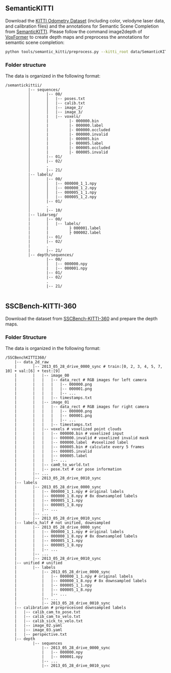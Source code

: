 ## SemanticKITTI

Download the [KITTI Odometry Dataset](https://www.cvlibs.net/datasets/kitti/eval_odometry.php) (including color, velodyne laser data, and calibration files) and the annotations for Semantic Scene Completion from [SemanticKITTI](http://www.semantic-kitti.org/dataset.html#download). Please follow the command image2depth of [VoxFormer](https://github.com/NVlabs/VoxFormer) to create depth maps and preprocess the annotations for semantic scene completion:

```bash
python tools/semantic_kitti/preprocess.py --kitti_root data/SemanticKITTI --kitti_preprocess_root data/SemanticKITTI --data_info_path configs/semantic-kitti.yaml
```

### Folder structure

The data is organized in the following format:

```
/semantickittii/
          |-- sequences/
          │       |-- 00/
          │       │   |-- poses.txt
          │       │   |-- calib.txt
          │       │   |-- image_2/
          │       │   |-- image_3/
          │       |   |-- voxels/
          │       |         |- 000000.bin
          │       |         |- 000000.label
          │       |         |- 000000.occluded
          │       |         |- 000000.invalid
          │       |         |- 000005.bin
          │       |         |- 000005.label
          │       |         |- 000005.occluded
          │       |         |- 000005.invalid
          │       |-- 01/
          │       |-- 02/
          │       .
          │       |-- 21/
          |-- labels/
          │       |-- 00/
          │       │   |-- 000000_1_1.npy
          │       │   |-- 000000_1_2.npy
          │       │   |-- 000005_1_1.npy
          │       │   |-- 000005_1_2.npy
          │       |-- 01/
          │       .
          │       |-- 10/
          |-- lidarseg/
          |       |-- 00/
          |       │   |-- labels/
          |       |         ├ 000001.label
          |       |         ├ 000002.label
          |       |-- 01/
          |       |-- 02/
          |       .
          |       |-- 21/
          |-- depth/sequences/
          		  |-- 00/
          		  │   |-- 000000.npy
          		  |   |-- 000001.npy
          		  |-- 01/
                  |-- 02/
                  .
                  |-- 21/
          
```

## SSCBench-KITTI-360

Download the dataset from [SSCBench-KITTI-360](https://github.com/ai4ce/SSCBench) and prepare the depth maps.

### Folder Structure

The data is organized in the following format:

```
/SSCBenchKITTI360/
    |-- data_2d_raw
    |   	|-- 2013_05_28_drive_0000_sync # train:[0, 2, 3, 4, 5, 7, 10] + val:[6] + test:[9]
    |   	|   |-- image_00
    |   	|   |   |-- data_rect # RGB images for left camera
    |   	|   |   |   |-- 000000.png
    |   	|   |   |   |-- 000001.png
    |   	|   |   |   |-- ...
    |   	|   |   |-- timestamps.txt
    |   	|   |-- image_01
    |   	|   |   |-- data_rect # RGB images for right camera
    |   	|   |   |   |-- 000000.png
    |   	|   |   |   |-- 000001.png
    |   	|   |   |   |-- ...
    |   	|   |   |-- timestamps.txt
    |   	|   |-- voxels # voxelized point clouds
    |   	|   |   |-- 000000.bin # voxelized input
    |   	|   |   |-- 000000.invalid # voxelized invalid mask
    |   	|   |   |-- 000000.label  #voxelized label
    |   	|   |   |-- 000005.bin # calculate every 5 frames 
    |   	|   |   |-- 000005.invalid
    |   	|   |   |-- 000005.label
    |   	|   |   |-- ...
    |   	|   |-- cam0_to_world.txt
    |   	|   |-- pose.txt # car pose information
    |   	|-- ...
    |   	|-- 2013_05_28_drive_0010_sync 
    |-- labels
    |       |-- 2013_05_28_drive_0000_sync 
    |       |   |-- 000000_1_1.npy # original labels
    |       |   |-- 000000_1_8.npy # 8x downsampled labels
    |       |   |-- 000005_1_1.npy
    |       |   |-- 000005_1_8.npy
    |       |   |-- ...
    |       |-- ... 
    |       |-- 2013_05_28_drive_0010_sync
    |-- labels_half # not unified, downsampled 
    |       |-- 2013_05_28_drive_0000_sync 
    |       |   |-- 000000_1_1.npy # original labels
    |       |   |-- 000000_1_8.npy # 8x downsampled labels
    |       |   |-- 000005_1_1.npy
    |       |   |-- 000005_1_8.npy
    |       |   |-- ...
    |       |-- ... 
    |       |-- 2013_05_28_drive_0010_sync
    |-- unified # unified
    |       |-- labels
    |           |-- 2013_05_28_drive_0000_sync 
    |           |   |-- 000000_1_1.npy # original labels
    |           |   |-- 000000_1_8.npy # 8x downsampled labels
    |           |   |-- 000005_1_1.npy
    |           |   |-- 000005_1_8.npy
    |           |   |-- ...
    |           |-- ... 
    |           |-- 2013_05_28_drive_0010_sync
    |-- calibration # preprocessed downsampled labels
    |   |-- calib_cam_to_pose.txt
    |   |-- calib_cam_to_velo.txt
    |   |-- calib_sick_to_velo.txt
    |   |-- image_02.yaml
    |   |-- image_03.yaml
    |   |-- perspective.txt
    |-- depth
     		|-- sequences
     			|-- 2013_05_28_drive_0000_sync
     			|	|-- 000000.npy
     			|	|-- 000001.npy
     			|-- ...
    			|-- 2013_05_28_drive_0010_sync
```

